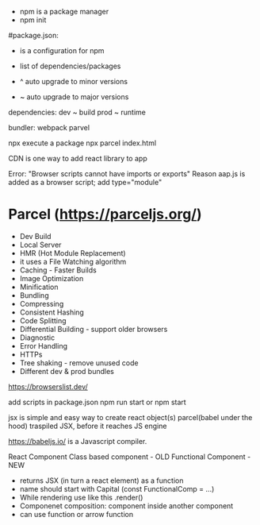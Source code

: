 - npm is a package manager
- npm init


#package.json:
- is a configuration for npm
- list of dependencies/packages

- ^ auto upgrade to minor versions
- ~ auto upgrade to major versions

dependencies:
    dev ~ build
    prod ~ runtime

bundler:
    webpack
    parvel

npx
    execute a package
    npx parcel index.html


CDN is one way to add react library to app

Error: "Browser scripts cannot have imports or exports"
Reason aap.js is added as a browser script; add type="module"



# Parcel (https://parceljs.org/)
- Dev Build
- Local Server
- HMR (Hot Module Replacement)
- it uses a File Watching algorithm
- Caching - Faster Builds
- Image Optimization
- Minification
- Bundling
- Compressing
- Consistent Hashing
- Code Splitting
- Differential Building - support older browsers
- Diagnostic
- Error Handling
- HTTPs
- Tree shaking - remove unused code
- Different dev & prod bundles



https://browserslist.dev/


add scripts in package.json
npm run start or npm start

jsx is simple and easy way to create react object(s)
parcel(babel under the hood) traspiled JSX, before it reaches JS engine

https://babeljs.io/ is a Javascript compiler.


React Component
Class based component - OLD
Functional Component - NEW
- returns JSX (in turn a react element) as a function
- name should start with Capital (const FunctionalComp = ...)
- While rendering use like this .render(<FunctionalComp />)
- Componenet composition: component inside another component
- can use function or arrow function 



